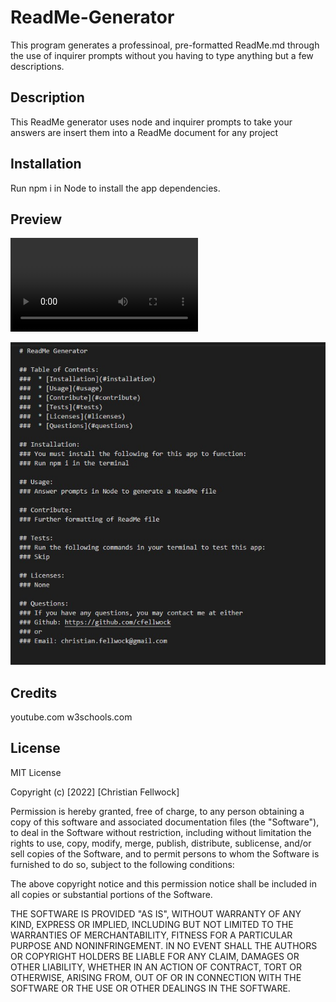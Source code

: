 # ReadMe-Generator
This program generates a professinoal, pre-formatted ReadMe.md through the use of inquirer prompts without you having to type anything but a few descriptions.

## Description
This ReadMe generator uses node and inquirer prompts to take your answers are insert them into a ReadMe document for any project

## Installation
Run npm i in Node to install the app dependencies.

## Preview

![Demo](./Demos/ReadMe%20Demo.webm)

![Screenshot](./Demos/Screenshot%202022-09-05%20104728.jpg)

## Credits

youtube.com
w3schools.com

## License 

MIT License

Copyright (c) [2022] [Christian Fellwock]

Permission is hereby granted, free of charge, to any person obtaining a copy
of this software and associated documentation files (the "Software"), to deal
in the Software without restriction, including without limitation the rights
to use, copy, modify, merge, publish, distribute, sublicense, and/or sell
copies of the Software, and to permit persons to whom the Software is
furnished to do so, subject to the following conditions:

The above copyright notice and this permission notice shall be included in all
copies or substantial portions of the Software.

THE SOFTWARE IS PROVIDED "AS IS", WITHOUT WARRANTY OF ANY KIND, EXPRESS OR
IMPLIED, INCLUDING BUT NOT LIMITED TO THE WARRANTIES OF MERCHANTABILITY,
FITNESS FOR A PARTICULAR PURPOSE AND NONINFRINGEMENT. IN NO EVENT SHALL THE
AUTHORS OR COPYRIGHT HOLDERS BE LIABLE FOR ANY CLAIM, DAMAGES OR OTHER
LIABILITY, WHETHER IN AN ACTION OF CONTRACT, TORT OR OTHERWISE, ARISING FROM,
OUT OF OR IN CONNECTION WITH THE SOFTWARE OR THE USE OR OTHER DEALINGS IN THE
SOFTWARE.
